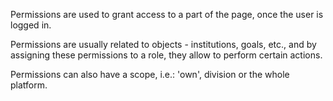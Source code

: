 Permissions are used to grant access to a part of the page, once the user
is logged in.

Permissions are usually related to objects - institutions, goals, etc.,
and by assigning these permissions to a role, they allow to perform
certain actions.

Permissions can also have a scope, i.e.: 'own', division or the whole
platform.
